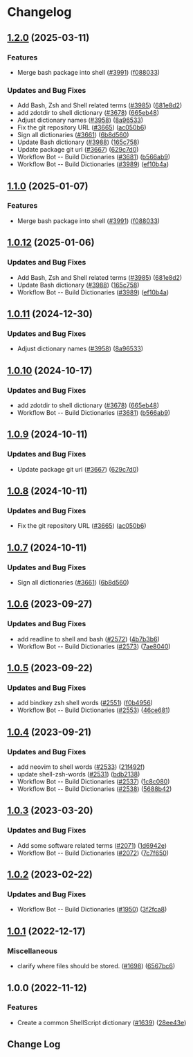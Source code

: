 # Changelog

## [1.2.0](https://github.com/ThomasNieto/cspell-dicts/compare/@cspell/dict-shell@1.1.0...@cspell/dict-shell@1.2.0) (2025-03-11)


### Features

* Merge bash package into shell ([#3991](https://github.com/ThomasNieto/cspell-dicts/issues/3991)) ([f088033](https://github.com/ThomasNieto/cspell-dicts/commit/f088033df250d4b97381412c8d7059b83484cc8a))


### Updates and Bug Fixes

* Add Bash, Zsh and Shell related terms ([#3985](https://github.com/ThomasNieto/cspell-dicts/issues/3985)) ([681e8d2](https://github.com/ThomasNieto/cspell-dicts/commit/681e8d2e1fd4302dbc2ce613b2e428f555dc17cb))
* add zdotdir to shell dictionary ([#3678](https://github.com/ThomasNieto/cspell-dicts/issues/3678)) ([665eb48](https://github.com/ThomasNieto/cspell-dicts/commit/665eb488c30cdc6216ba1da516df520a96451299))
* Adjust dictionary names ([#3958](https://github.com/ThomasNieto/cspell-dicts/issues/3958)) ([8a96533](https://github.com/ThomasNieto/cspell-dicts/commit/8a96533bec21280103740868b81559437c413501))
* Fix the git repository URL ([#3665](https://github.com/ThomasNieto/cspell-dicts/issues/3665)) ([ac050b6](https://github.com/ThomasNieto/cspell-dicts/commit/ac050b697d57820109995e92fac5ccc32ced1723))
* Sign all dictionaries ([#3661](https://github.com/ThomasNieto/cspell-dicts/issues/3661)) ([6b8d560](https://github.com/ThomasNieto/cspell-dicts/commit/6b8d560cf51a593458ce42bca415859f872cfc97))
* Update Bash dictionary ([#3988](https://github.com/ThomasNieto/cspell-dicts/issues/3988)) ([165c758](https://github.com/ThomasNieto/cspell-dicts/commit/165c758fa135f0f1af7799d3969bdcc5bfa8e656))
* Update package git url ([#3667](https://github.com/ThomasNieto/cspell-dicts/issues/3667)) ([629c7d0](https://github.com/ThomasNieto/cspell-dicts/commit/629c7d0a5e1bacad1d3874b1f8372edc3494ef97))
* Workflow Bot -- Build Dictionaries ([#3681](https://github.com/ThomasNieto/cspell-dicts/issues/3681)) ([b566ab9](https://github.com/ThomasNieto/cspell-dicts/commit/b566ab9ab550598d6cfaeb559d71db4b587fdeaa))
* Workflow Bot -- Build Dictionaries ([#3989](https://github.com/ThomasNieto/cspell-dicts/issues/3989)) ([ef10b4a](https://github.com/ThomasNieto/cspell-dicts/commit/ef10b4aa07893bc7b9a7187c8f1bb0b3973fb97c))

## [1.1.0](https://github.com/streetsidesoftware/cspell-dicts/compare/@cspell/dict-shell@1.0.12...@cspell/dict-shell@1.1.0) (2025-01-07)


### Features

* Merge bash package into shell ([#3991](https://github.com/streetsidesoftware/cspell-dicts/issues/3991)) ([f088033](https://github.com/streetsidesoftware/cspell-dicts/commit/f088033df250d4b97381412c8d7059b83484cc8a))

## [1.0.12](https://github.com/streetsidesoftware/cspell-dicts/compare/@cspell/dict-shell@1.0.11...@cspell/dict-shell@1.0.12) (2025-01-06)


### Updates and Bug Fixes

* Add Bash, Zsh and Shell related terms ([#3985](https://github.com/streetsidesoftware/cspell-dicts/issues/3985)) ([681e8d2](https://github.com/streetsidesoftware/cspell-dicts/commit/681e8d2e1fd4302dbc2ce613b2e428f555dc17cb))
* Update Bash dictionary ([#3988](https://github.com/streetsidesoftware/cspell-dicts/issues/3988)) ([165c758](https://github.com/streetsidesoftware/cspell-dicts/commit/165c758fa135f0f1af7799d3969bdcc5bfa8e656))
* Workflow Bot -- Build Dictionaries ([#3989](https://github.com/streetsidesoftware/cspell-dicts/issues/3989)) ([ef10b4a](https://github.com/streetsidesoftware/cspell-dicts/commit/ef10b4aa07893bc7b9a7187c8f1bb0b3973fb97c))

## [1.0.11](https://github.com/streetsidesoftware/cspell-dicts/compare/@cspell/dict-shell@1.0.10...@cspell/dict-shell@1.0.11) (2024-12-30)


### Updates and Bug Fixes

* Adjust dictionary names ([#3958](https://github.com/streetsidesoftware/cspell-dicts/issues/3958)) ([8a96533](https://github.com/streetsidesoftware/cspell-dicts/commit/8a96533bec21280103740868b81559437c413501))

## [1.0.10](https://github.com/streetsidesoftware/cspell-dicts/compare/@cspell/dict-shell@1.0.9...@cspell/dict-shell@1.0.10) (2024-10-17)


### Updates and Bug Fixes

* add zdotdir to shell dictionary ([#3678](https://github.com/streetsidesoftware/cspell-dicts/issues/3678)) ([665eb48](https://github.com/streetsidesoftware/cspell-dicts/commit/665eb488c30cdc6216ba1da516df520a96451299))
* Workflow Bot -- Build Dictionaries ([#3681](https://github.com/streetsidesoftware/cspell-dicts/issues/3681)) ([b566ab9](https://github.com/streetsidesoftware/cspell-dicts/commit/b566ab9ab550598d6cfaeb559d71db4b587fdeaa))

## [1.0.9](https://github.com/streetsidesoftware/cspell-dicts/compare/@cspell/dict-shell@1.0.8...@cspell/dict-shell@1.0.9) (2024-10-11)


### Updates and Bug Fixes

* Update package git url ([#3667](https://github.com/streetsidesoftware/cspell-dicts/issues/3667)) ([629c7d0](https://github.com/streetsidesoftware/cspell-dicts/commit/629c7d0a5e1bacad1d3874b1f8372edc3494ef97))

## [1.0.8](https://github.com/streetsidesoftware/cspell-dicts/compare/@cspell/dict-shell@1.0.7...@cspell/dict-shell@1.0.8) (2024-10-11)


### Updates and Bug Fixes

* Fix the git repository URL ([#3665](https://github.com/streetsidesoftware/cspell-dicts/issues/3665)) ([ac050b6](https://github.com/streetsidesoftware/cspell-dicts/commit/ac050b697d57820109995e92fac5ccc32ced1723))

## [1.0.7](https://github.com/streetsidesoftware/cspell-dicts/compare/@cspell/dict-shell@1.0.6...@cspell/dict-shell@1.0.7) (2024-10-11)


### Updates and Bug Fixes

* Sign all dictionaries ([#3661](https://github.com/streetsidesoftware/cspell-dicts/issues/3661)) ([6b8d560](https://github.com/streetsidesoftware/cspell-dicts/commit/6b8d560cf51a593458ce42bca415859f872cfc97))

## [1.0.6](https://github.com/streetsidesoftware/cspell-dicts/compare/@cspell/dict-shell@1.0.5...@cspell/dict-shell@1.0.6) (2023-09-27)


### Updates and Bug Fixes

* add readline to shell and bash ([#2572](https://github.com/streetsidesoftware/cspell-dicts/issues/2572)) ([4b7b3b6](https://github.com/streetsidesoftware/cspell-dicts/commit/4b7b3b6930a392fd22192ddf5884538410ca20fb))
* Workflow Bot -- Build Dictionaries ([#2573](https://github.com/streetsidesoftware/cspell-dicts/issues/2573)) ([7ae8040](https://github.com/streetsidesoftware/cspell-dicts/commit/7ae8040a41ace6e7b011652eda0d96d89a490f52))

## [1.0.5](https://github.com/streetsidesoftware/cspell-dicts/compare/@cspell/dict-shell@1.0.4...@cspell/dict-shell@1.0.5) (2023-09-22)


### Updates and Bug Fixes

* add bindkey zsh shell words ([#2551](https://github.com/streetsidesoftware/cspell-dicts/issues/2551)) ([f0b4956](https://github.com/streetsidesoftware/cspell-dicts/commit/f0b4956ac1ae7b8c0556b951565107cb99dce9fc))
* Workflow Bot -- Build Dictionaries ([#2553](https://github.com/streetsidesoftware/cspell-dicts/issues/2553)) ([46ce681](https://github.com/streetsidesoftware/cspell-dicts/commit/46ce6812d8770d6017b72c48faf4f91ca2092896))

## [1.0.4](https://github.com/streetsidesoftware/cspell-dicts/compare/@cspell/dict-shell@1.0.3...@cspell/dict-shell@1.0.4) (2023-09-21)


### Updates and Bug Fixes

* add neovim to shell words ([#2533](https://github.com/streetsidesoftware/cspell-dicts/issues/2533)) ([21f492f](https://github.com/streetsidesoftware/cspell-dicts/commit/21f492ff041fc0c4e1c1d2f84d1a7e9be6409400))
* update shell-zsh-words ([#2531](https://github.com/streetsidesoftware/cspell-dicts/issues/2531)) ([bdb2138](https://github.com/streetsidesoftware/cspell-dicts/commit/bdb21389ad8b7ae56d3f70fc6296b8958400628c))
* Workflow Bot -- Build Dictionaries ([#2537](https://github.com/streetsidesoftware/cspell-dicts/issues/2537)) ([1c8c080](https://github.com/streetsidesoftware/cspell-dicts/commit/1c8c0806bb50d3af5918f9526dbeaaaff5632fee))
* Workflow Bot -- Build Dictionaries ([#2538](https://github.com/streetsidesoftware/cspell-dicts/issues/2538)) ([5688b42](https://github.com/streetsidesoftware/cspell-dicts/commit/5688b42dcc451aba7ff257ab5180c15f4e37abe2))

## [1.0.3](https://github.com/streetsidesoftware/cspell-dicts/compare/@cspell/dict-shell@1.0.2...@cspell/dict-shell@1.0.3) (2023-03-20)


### Updates and Bug Fixes

* Add some software related terms ([#2071](https://github.com/streetsidesoftware/cspell-dicts/issues/2071)) ([1d6942e](https://github.com/streetsidesoftware/cspell-dicts/commit/1d6942ec4ba78740b75d4153b15f4a7f2b89f741))
* Workflow Bot -- Build Dictionaries ([#2072](https://github.com/streetsidesoftware/cspell-dicts/issues/2072)) ([7c7f650](https://github.com/streetsidesoftware/cspell-dicts/commit/7c7f650e7af426f8893fd20facb4fc8db1bae75b))

## [1.0.2](https://github.com/streetsidesoftware/cspell-dicts/compare/@cspell/dict-shell@1.0.1...@cspell/dict-shell@1.0.2) (2023-02-22)


### Updates and Bug Fixes

* Workflow Bot -- Build Dictionaries ([#1950](https://github.com/streetsidesoftware/cspell-dicts/issues/1950)) ([3f2fca8](https://github.com/streetsidesoftware/cspell-dicts/commit/3f2fca8b64c800723cc572f5ef83e92d5ec64673))

## [1.0.1](https://github.com/streetsidesoftware/cspell-dicts/compare/@cspell/dict-shell@1.0.0...@cspell/dict-shell@1.0.1) (2022-12-17)


### Miscellaneous

* clarify where files should be stored. ([#1698](https://github.com/streetsidesoftware/cspell-dicts/issues/1698)) ([6567bc6](https://github.com/streetsidesoftware/cspell-dicts/commit/6567bc62130404cb32945bdcc3bf07316c839396))

## 1.0.0 (2022-11-12)


### Features

* Create a common ShellScript dictionary ([#1639](https://github.com/streetsidesoftware/cspell-dicts/issues/1639)) ([28ee43e](https://github.com/streetsidesoftware/cspell-dicts/commit/28ee43ef4787db13fc304f8be47cc0f8a9e76eab))

## Change Log
